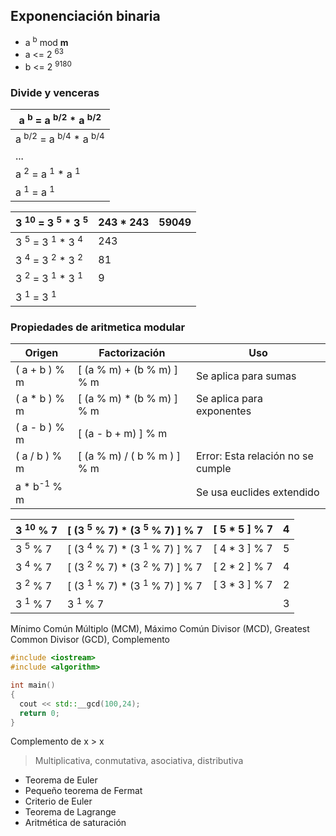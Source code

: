 ## Exponenciación binaria

- a <sup>b</sup> mod **m**
- a <= 2 <sup>63</sup>
- b <= 2 <sup>9180</sup>

### Divide y venceras

| a <sup>b</sup> = a <sup>b/2</sup> * a <sup>b/2</sup> |
|---|
| a <sup>b/2</sup> = a <sup>b/4</sup> * a <sup>b/4</sup> |
| ... |
| a <sup>2</sup> = a <sup>1</sup> * a <sup>1</sup> |
| a <sup>1</sup> = a <sup>1</sup> |

| 3 <sup>10</sup> = 3 <sup>5</sup> * 3 <sup>5</sup> | 243 * 243 | 59049 |
|---|---|---|
| 3 <sup>5</sup> = 3 <sup>1</sup> * 3 <sup>4</sup> | 243 | |
| 3 <sup>4</sup> = 3 <sup>2</sup> * 3 <sup>2</sup> | 81 | |
| 3 <sup>2</sup> = 3 <sup>1</sup> * 3 <sup>1</sup> | 9 | |
| 3 <sup>1</sup> = 3 <sup>1</sup> | | |

### Propiedades de aritmetica modular

| Origen | Factorización | Uso |
|---|---|---|
| ( a + b ) % m | [ (a % m) + (b % m) ] % m | Se aplica para sumas |
| ( a * b ) % m | [ (a % m) * (b % m) ] % m | Se aplica para exponentes |
| ( a - b ) % m | [ (a - b + m) ] % m | |
| ( a / b ) % m | [ (a % m) / ( b % m ) ] % m | Error: Esta relación no se cumple  |
|  a * b<sup>-1</sup> % m |  | Se usa euclides extendido |

| 3 <sup>10</sup> % 7 | [ (3 <sup>5</sup> % 7) * (3 <sup>5</sup> % 7) ] % 7 | [ 5 * 5 ] % 7 | 4 |
|---|---|---|---|
| 3 <sup>5</sup> % 7 | [ (3 <sup>4</sup> % 7) * (3 <sup>1</sup> % 7) ] % 7 | [ 4 * 3 ] % 7 | 5 |
| 3 <sup>4</sup> % 7 | [ (3 <sup>2</sup> % 7) * (3 <sup>2</sup> % 7) ] % 7 | [ 2 * 2 ] % 7 | 4 |
| 3 <sup>2</sup> % 7 | [ (3 <sup>1</sup> % 7) * (3 <sup>1</sup> % 7) ] % 7 | [ 3 * 3 ] % 7 | 2 |
| 3 <sup>1</sup> % 7 | 3 <sup>1</sup> % 7 | | 3 |

Mínimo Común Múltiplo (MCM), Máximo Común Divisor (MCD), Greatest Common Divisor (GCD), Complemento

```c++
#include <iostream>
#include <algorithm>

int main()
{
  cout << std::__gcd(100,24);
  return 0;
}
```

Complemento de x > x
> Multiplicativa, conmutativa, asociativa, distributiva

* Teorema de Euler
* Pequeño teorema de Fermat
* Criterio de Euler
* Teorema de Lagrange
* Aritmética de saturación
